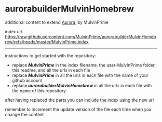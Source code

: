 # aurorabuilderMulvinHomebrew
additional content to extend [Aurora](https://aurorabuilder.com/), by MulvinPrime

index url: https://raw.githubusercontent.com/MulvinPrime/aurorabuilderMulvinHomebrew/refs/heads/master/MulvinPrime.index

---

instructions to get started with the repository:

- replace ***MulvinPrime*** in the index filename, the user-MulvinPrime folder, this readme, and all the urls in each file
- replace ***MulvinPrime*** in all the urls in each file with the name of your github account
- replace ***aurorabuilderMulvinHomebrew*** in all the urls in each file with the name of this repository

after having replaced the parts you can include the index using the new url

remember to increment the update version of the file each time when you change the content
